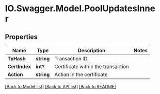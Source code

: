# IO.Swagger.Model.PoolUpdatesInner
## Properties

Name | Type | Description | Notes
------------ | ------------- | ------------- | -------------
**TxHash** | **string** | Transaction ID | 
**CertIndex** | **int?** | Certificate within the transaction | 
**Action** | **string** | Action in the certificate | 

[[Back to Model list]](../README.md#documentation-for-models) [[Back to API list]](../README.md#documentation-for-api-endpoints) [[Back to README]](../README.md)

